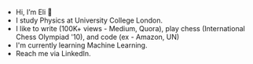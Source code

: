 - Hi, I’m Eli 👋
- I study Physics at University College London. 
- I like to write (100K+ views - Medium, Quora), play chess (International Chess Olympiad '10), and code (ex - Amazon, UN)
- I'm currently learning Machine Learning.
- Reach me via LinkedIn.

<!---
elilouise/elilouise is a ✨ special ✨ repository because its `README.md` (this file) appears on your GitHub profile.
You can click the Preview link to take a look at your changes.
--->
